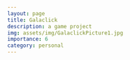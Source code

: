 ```yaml
---
layout: page
title: Galaclick
description: a game project
img: assets/img/GalaclickPicture1.jpg
importance: 6
category: personal
---
```

